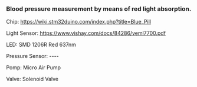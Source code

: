 ### Blood pressure measurement by means of red light absorption.

Chip: https://wiki.stm32duino.com/index.php?title=Blue_Pill

Light Sensor: https://www.vishay.com/docs/84286/veml7700.pdf

LED: SMD 1206R Red 637nm

Pressure Sensor: ----

Pomp: Micro Air Pump

Valve: Solenoid Valve
